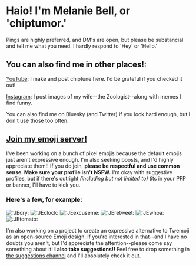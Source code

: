 # Haio! I'm Melanie Bell, or 'chiptumor.'
Pings are highly preferred, and DM's are open, but please be substancial and tell me what you need. I hardly respond to 'Hey' or 'Hello.'

## You can also find me in other places!:

[YouTube](https://youtube.com/@chiptumor): I make and post chiptune here. I'd be grateful if you checked it out!

[Instagram](https://instagram.com/chiptumor): I post images of my wife--the Zoologist--along with memes I find funny.

You can also find me on Bluesky (and Twitter) if you look hard enough, but I don't use those too often.

## [Join my emoji server!](https://discord.gg/jb4b9gwWuH)
I've been working on a bunch of pixel emojis because the default emojis just aren't expressive enough. I'm also seeking boosts, and I'd highly appreciate them!!
If you do join, **please be respectful and use common sense. Make sure your profile isn't NSFW.** I'm okay with suggestive profiles, but if there's outright *(including but not limited to)* tits in your PFP or banner, I'll have to kick you.
### Here's a few, for example:
![:JEcry:](https://cdn.discordapp.com/emojis/1314431530713612350.png ":JEcry") ![:JEclock:](https://cdn.discordapp.com/emojis/1319113889916391424.gif ":JEclock:") ![:JEexcuseme:](https://cdn.discordapp.com/emojis/1314578827791302747.png ":JEexcuseme:") ![:JEretweet:](https://cdn.discordapp.com/emojis/1314769671005802587.png ":JEretweet:") ![:JEwhoa:](https://cdn.discordapp.com/emojis/1314579492190289971.png) ![:JEtomato:](https://cdn.discordapp.com/emojis/1314766349293195264.png ":JEtomato:") 

I'm also working on a project to create an expressive alternative to Twemoji as an open-source Emoji design. If you're interested in that--and I have no doubts you aren't, but I'd appreciate the attention--please come say something about it!
**I also take suggestions!!** Feel free to drop something in [the suggestions channel](https://discord.com/channels/1255693747488821318/1314719685773627552) and I'll absolutely check it out.
